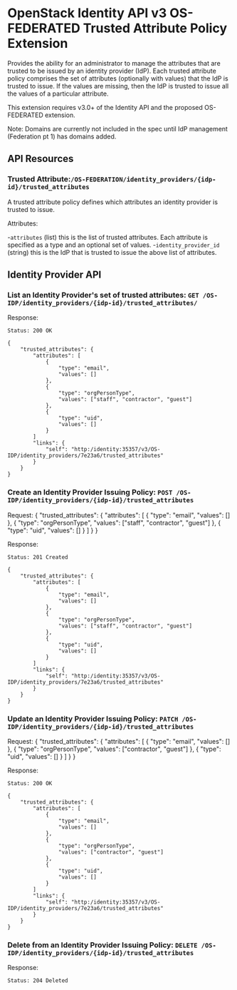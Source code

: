 OpenStack Identity API v3 OS-FEDERATED Trusted Attribute Policy Extension
=========================================================================
Provides the ability for an administrator to manage the attributes that are
trusted to be issued by an identity provider (IdP).
Each trusted attribute policy comprises the set of attributes (optionally with
values) that the IdP is trusted to issue. If the values are missing, then the
IdP is trusted to issue all the values of a particular attribute.

This extension requires v3.0+ of the Identity API and the proposed OS-FEDERATED
extension.

Note: Domains are currently not included in the spec until IdP management
(Federation pt 1) has domains added.

API Resources
-------------

### Trusted Attribute:`/OS-FEDERATION/identity_providers/{idp-id}/trusted_attributes`

A trusted attribute policy defines which attributes an identity provider is
trusted to issue.

Attributes:

-`attributes` (list)
this is the list of trusted attributes. Each attribute is specified as a type
and an optional set of values.
-`identity_provider_id` (string)
this is the IdP that is trusted to issue the above list of attributes.

Identity Provider API
---------------------

### List an Identity Provider's set of trusted attributes: `GET /OS-IDP/identity_providers/{idp-id}/trusted_attributes/`

Response:

    Status: 200 OK

    {
        "trusted_attributes": {
            "attributes": [
                {
                    "type": "email",
                    "values": []
                },
                {
                    "type": "orgPersonType",
                    "values": ["staff", "contractor", "guest"]
                },
                {
                    "type": "uid",
                    "values": []
                }
            ]
            "links": {
                "self": "http:/identity:35357/v3/OS-IDP/identity_providers/7e23a6/trusted_attributes"
            }
        }
    }

### Create an Identity Provider Issuing Policy: `POST /OS-IDP/identity_providers/{idp-id}/trusted_attributes`

Request:
    {
        "trusted_attributes": {
            "attributes": [
                {
                    "type": "email",
                    "values": []
                },
                {
                    "type": "orgPersonType",
                    "values": ["staff", "contractor", "guest"]
                },
                {
                    "type": "uid",
                    "values": []
                }
            ]
        }
    }

Response:

    Status: 201 Created

    {
        "trusted_attributes": {
            "attributes": [
                {
                    "type": "email",
                    "values": []
                },
                {
                    "type": "orgPersonType",
                    "values": ["staff", "contractor", "guest"]
                },
                {
                    "type": "uid",
                    "values": []
                }
            ]
            "links": {
                "self": "http:/identity:35357/v3/OS-IDP/identity_providers/7e23a6/trusted_attributes"
            }
        }
    }

### Update an Identity Provider Issuing Policy: `PATCH /OS-IDP/identity_providers/{idp-id}/trusted_attributes`

Request:
    {
        "trusted_attributes": {
            "attributes": [
                {
                    "type": "email",
                    "values": []
                },
                {
                    "type": "orgPersonType",
                    "values": ["contractor", "guest"]
                },
                {
                    "type": "uid",
                    "values": []
                }
            ]
        }
    }

Response:

    Status: 200 OK

    {
        "trusted_attributes": {
            "attributes": [
                {
                    "type": "email",
                    "values": []
                },
                {
                    "type": "orgPersonType",
                    "values": ["contractor", "guest"]
                },
                {
                    "type": "uid",
                    "values": []
                }
            ]
            "links": {
                "self": "http:/identity:35357/v3/OS-IDP/identity_providers/7e23a6/trusted_attributes"
            }
        }
    }

### Delete from an Identity Provider Issuing Policy: `DELETE /OS-IDP/identity_providers/{idp-id}/trusted_attributes`

Response:

    Status: 204 Deleted

